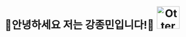<div align="center">
  
# 🌟안녕하세요 저는 강종민입니다!🌟 <img src="https://raw.githubusercontent.com/Tarikul-Islam-Anik/Animated-Fluent-Emojis/master/Emojis/Animals/Otter.png" alt="Otter" width="60" height="60" />

</div>

